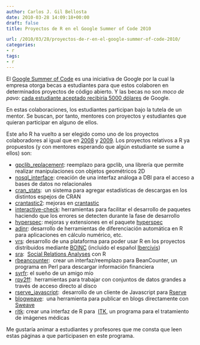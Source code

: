 ```yaml
---
author: Carlos J. Gil Bellosta
date: 2010-03-28 14:09:18+00:00
draft: false
title: Proyectos de R en el Google Summer of Code 2010

url: /2010/03/28/proyectos-de-r-en-el-google-summer-of-code-2010/
categories:
- r
tags:
- r
---
```


El [Google Summer of Code](http://code.google.com/soc/) es una iniciativa de Google por la cual la empresa otorga becas a estudiantes para que estos colaboren en determinados proyectos de código abierto. Y las becas no son _moco de pavo_: [cada estudiante aceptado recibiría 5000 dólares](http://socghop.appspot.com/document/show/gsoc_program/google/gsoc2010/faqs#administrivia) de Google.

En estas colaboraciones, los estudiantes participan bajo la tutela de un mentor. Se buscan, por tanto, mentores con proyectos y estudiantes que quieran participar en alguno de ellos.

Este año R ha vuelto a ser elegido como uno de los proyectos colaboradores al igual que en [2008](http://www.r-project.org/soc08/) y [2009](http://www.r-project.org/soc09/). Los proyectos relativos a R ya propuestos (y con mentores esperando que algún estudiante se sume a ellos) son:



* [gpclib_replacement](http://rwiki.sciviews.org/doku.php?id=developers:projects:gsoc2010:gpclib_replacement): reemplazo para gpclib, una librería que permite realizar manipulaciones con objetos geométricos 2D
* [nosql_interface](http://rwiki.sciviews.org/doku.php?id=developers:projects:gsoc2010:nosql_interface): creación de una interfaz análoga a DBI para el acceso a bases de datos no relacionales
* [cran_stats](http://rwiki.sciviews.org/doku.php?id=developers:projects:gsoc2010:cran_stats):  un sistema para agregar estadísticas de descargas en los distintos espejos de CRAN
* [crantastic2](http://rwiki.sciviews.org/doku.php?id=developers:projects:gsoc2010:crantastic2): mejoras en [crantastic](http://crantastic.org)
* [interactive-check](http://rwiki.sciviews.org/doku.php?id=developers:projects:gsoc2010:interactive-check): herramientas para facilitar el desarrollo de paquetes haciendo que los errores se detecten durante la fase de desarrollo
* [hyperspec](http://rwiki.sciviews.org/doku.php?id=developers:projects:gsoc2010:hyperspec): mejoras y extensiones en el paquete [hyperspec](http://cran.r-project.org/web/packages/hyperSpec/index.html)
* [adinr](http://rwiki.sciviews.org/doku.php?id=developers:projects:gsoc2010:adinr): desarrollo de herramientas de diferenciación automática en R para aplicaciones en cálculo numérico, etc.
* [vrs](http://rwiki.sciviews.org/doku.php?id=developers:projects:gsoc2010:vrs): desarrollo de una plataforma para poder usar R en los proyectos distribuidos mediante [BOINC](http://es.wikipedia.org/wiki/Berkeley_Open_Infrastructure_for_Network_Computing) (incluido el español [Ibercivis](http://www.ibercivis.es))
* [sra](http://rwiki.sciviews.org/doku.php?id=developers:projects:gsoc2010:sra):  [Social Relations Analyses](http://en.wikipedia.org/wiki/Social_network#Social_network_analysis) con R
* [rbeancounter](http://rwiki.sciviews.org/doku.php?id=developers:projects:gsco2010:rbeancounter):  crear un interfaz/reemplazo para BeanCounter, un programa en Perl para descargar información financiera
* [syrfr](http://rwiki.sciviews.org/doku.php?id=developers:projects:gsoc2010:syrfr): el sueño de un amigo mío
* [rpy2ff](http://rwiki.sciviews.org/doku.php?id=developers:projects:gsoc2010:rpy2ff):  herramientas para trabajar con conjuntos de datos grandes a través de acceso directo al disco
* [rserve_javascript](http://rwiki.sciviews.org/doku.php?id=developers:projects:gsoc2010:rserve_javascript):  desarrollo de un cliente de Javascript para [Rserve](http://rosuda.org/Rserve/)
* [blogweave](http://rwiki.sciviews.org/doku.php?id=developers:projects:gsoc2010:blogweave):  una herramienta para publicar en blogs directamente con [Sweave](http://bioinformatiquillo.wordpress.com/manual-latex-con-lyx/integracion-con-r-gracias-a-sweave/)
* [ritk](http://rwiki.sciviews.org/doku.php?id=developers:projects:gsoc2010:ritk): crear una interfaz de R para  [ITK](http://www.itk.org/), un programa para el tratamiento de imágenes médicas

Me gustaría animar a estudiantes y profesores que me consta que leen  estas páginas a que participasen en este programa.
